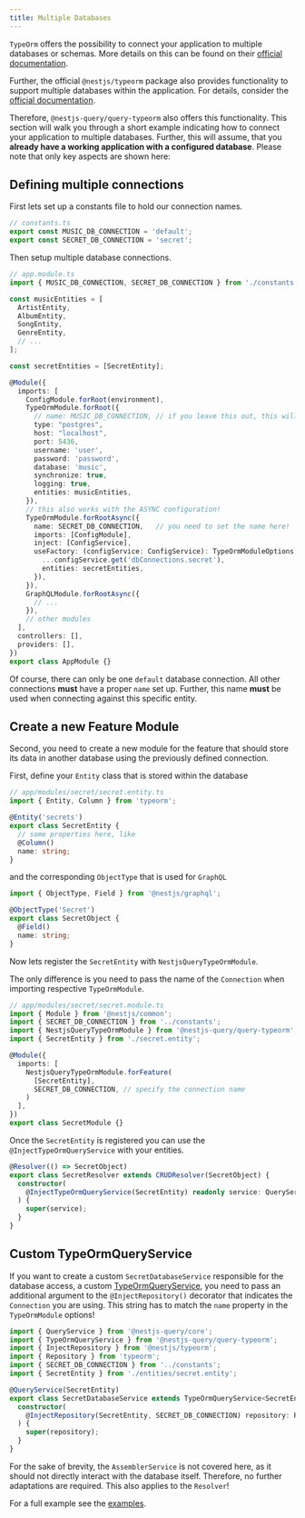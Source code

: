 ```yaml
---
title: Multiple Databases
---
```


`TypeOrm` offers the possibility to connect your application to multiple databases or schemas. More details on this can be found on their [official documentation](https://typeorm.io/#/multiple-connections).

Further, the official `@nestjs/typeorm` package also provides functionality to support multiple databases within the application. For details, consider the [official documentation](https://docs.nestjs.com/techniques/database#multiple-databases).

Therefore, `@nestjs-query/query-typeorm` also offers this functionality. This section will walk you through a short example indicating how to connect your application to multiple databases. Further, this will assume, that you **already have a working application with a configured database**. Please note that only key aspects are shown here:

## Defining multiple connections

First lets set up a constants file to hold our connection names.

```ts
// constants.ts
export const MUSIC_DB_CONNECTION = 'default';
export const SECRET_DB_CONNECTION = 'secret';
```

Then setup multiple database connections.

```ts
// app.module.ts
import { MUSIC_DB_CONNECTION, SECRET_DB_CONNECTION } from './constants';

const musicEntities = [
  ArtistEntity,
  AlbumEntity,
  SongEntity,
  GenreEntity,
  // ...
];

const secretEntities = [SecretEntity];

@Module({
  imports: [
    ConfigModule.forRoot(environment),
    TypeOrmModule.forRoot({
      // name: MUSIC_DB_CONNECTION, // if you leave this out, this will be the "default" connection!
      type: "postgres",
      host: "localhost",
      port: 5436,
      username: 'user',
      password: 'password',
      database: 'music',
      synchronize: true,
      logging: true,
      entities: musicEntities,
    }),
    // this also works with the ASYNC configuration!
    TypeOrmModule.forRootAsync({
      name: SECRET_DB_CONNECTION,   // you need to set the name here!
      imports: [ConfigModule],
      inject: [ConfigService],
      useFactory: (configService: ConfigService): TypeOrmModuleOptions => ({
        ...configService.get('dbConnections.secret'),
        entities: secretEntities,
      }),
    }),
    GraphQLModule.forRootAsync({
      // ...
    }),
    // other modules
  ],
  controllers: [],
  providers: [],
})
export class AppModule {}
```

Of course, there can only be one `default` database connection. All other connections **must** have a proper `name` set up. Further, this name **must** be used when connecting against this specific entity.

## Create a new Feature Module

Second, you need to create a new module for the feature that should store its data in another database using the previously defined connection.

First, define your `Entity` class that is stored within the database

```ts
// app/modules/secret/secret.entity.ts
import { Entity, Column } from 'typeorm';

@Entity('secrets')
export class SecretEntity {
  // some properties here, like
  @Column()
  name: string;
}
```

and the corresponding `ObjectType` that is used for `GraphQL`

```ts
import { ObjectType, Field } from '@nestjs/graphql';

@ObjectType('Secret')
export class SecretObject {
  @Field()
  name: string;
}
```

Now lets register the `SecretEntity` with `NestjsQueryTypeOrmModule`. 

The only difference is you need to pass the name of the `Connection` when importing respective `TypeOrmModule`.

```ts
// app/modules/secret/secret.module.ts
import { Module } from '@nestjs/common';
import { SECRET_DB_CONNECTION } from '../constants';
import { NestjsQueryTypeOrmModule } from '@nestjs-query/query-typeorm';
import { SecretEntity } from './secret.entity';

@Module({
  imports: [
    NestjsQueryTypeOrmModule.forFeature(
      [SecretEntity], 
      SECRET_DB_CONNECTION, // specify the connection name
    )
  ],  
})
export class SecretModule {}
```

Once the `SecretEntity` is registered you can use the `@InjectTypeOrmQueryService` with your entities. 

```ts
@Resolver(() => SecretObject)
export class SecretResolver extends CRUDResolver(SecretObject) {
  constructor(
    @InjectTypeOrmQueryService(SecretEntity) readonly service: QueryService<SecretEntity>
  ) {
    super(service);
  }
}
```

## Custom TypeOrmQueryService

If you want to create a custom `SecretDatabaseService` responsible for the database access, a custom [TypeOrmQueryService](./usage.md), you need to pass an additional argument to the `@InjectRepository()` decorator that indicates the `Connection` you are using. This string has to match the `name` property in the `TypeOrmModule` options!

```ts
import { QueryService } from '@nestjs-query/core';
import { TypeOrmQueryService } from '@nestjs-query/query-typeorm';
import { InjectRepository } from '@nestjs/typeorm';
import { Repository } from 'typeorm';
import { SECRET_DB_CONNECTION } from '../constants';
import { SecretEntity } from './entities/secret.entity';

@QueryService(SecretEntity)
export class SecretDatabaseService extends TypeOrmQueryService<SecretEntity> {
  constructor(
    @InjectRepository(SecretEntity, SECRET_DB_CONNECTION) repository: Repository<SecretEntity>,
  ) {
    super(repository);
  }
}
```

For the sake of brevity, the `AssemblerService` is not covered here, as it should not directly interact with the database itself. Therefore, no further adaptations are required. This also applies to the `Resolver`!

For a full example see the [examples](https://github.com/doug-martin/nestjs-query/tree/master/examples).
